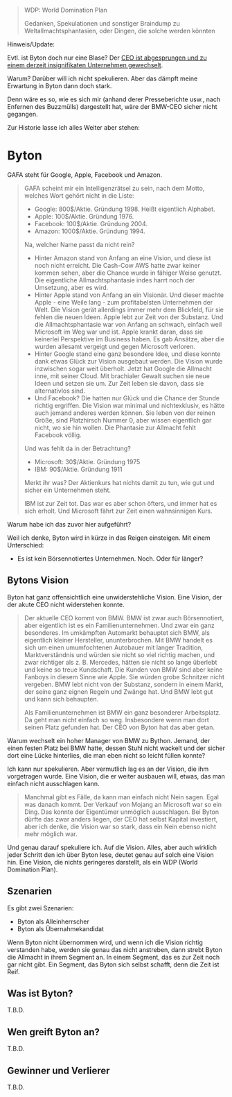 > WDP: World Domination Plan
>
> Gedanken, Spekulationen und sonstiger Braindump zu Weltallmachtsphantasien,
> oder Dingen, die solche werden könnten

Hinweis/Update:

Evtl. ist Byton doch nur eine Blase?  Der [CEO ist abgesprungen und zu einem derzeit insignifikaten Unternehmen gewechselt](https://www.auto-motor-und-sport.de/tech-zukunft/startups/carsten-breitfeld-byton-faraday-future-2019/).

Warum?  Darüber will ich nicht spekulieren.  Aber das dämpft meine Erwartung in Byton dann doch stark.

Denn wäre es so, wie es sich mir (anhand derer Presseberichte usw., nach Enfernen des Buzzmülls) dargestellt hat,
wäre der BMW-CEO sicher nicht gegangen.

Zur Historie lasse ich alles Weiter aber stehen:


# Byton

GAFA steht für Google, Apple, Facebook und Amazon.

> GAFA scheint mir ein Intelligenzrätsel zu sein, nach dem Motto, welches Wort gehört nicht in die Liste:
>
> - Google: 800$/Aktie.  Gründung 1998.  Heißt eigentlich Alphabet.  
> - Apple: 100$/Aktie.  Gründung 1976.
> - Facebook: 100$/Aktie.  Gründung 2004.
> - Amazon: 1000$/Aktie.  Gründung 1994.
>
> Na, welcher Name passt da nicht rein?
>
> - Hinter Amazon stand von Anfang an eine Vision, und diese ist noch nicht erreicht.  Die Cash-Cow AWS hatte zwar keiner kommen sehen, aber die Chance wurde in fähiger Weise genutzt.  Die eigentliche Allmachtsphantasie indes harrt noch der Umsetzung, aber es wird.
> - Hinter Apple stand von Anfang an ein Visionär.  Und dieser machte Apple - eine Weile lang - zum profitabelsten Unternehmen der Welt.  Die Vision gerät allerdings immer mehr dem Blickfeld, für sie fehlen die neuen Ideen.  Apple lebt zur Zeit von der Substanz.  Und die Allmachtsphantasie war von Anfang an schwach, einfach weil Microsoft im Weg war und ist.  Apple krankt daran, dass sie keinerlei Perspektive im Business haben.  Es gab Ansätze, aber die wurden allesamt vergeigt und gegen Microsoft verloren.
> - Hinter Google stand eine ganz besondere Idee, und diese konnte dank etwas Glück zur Vision ausgebaut werden.  Die Vision wurde inzwischen sogar weit überholt.  Jetzt hat Google die Allmacht inne, mit seiner Cloud.  Mit brachialer Gewalt suchen sie neue Ideen und setzen sie um.  Zur Zeit leben sie davon, dass sie alternativlos sind.
> - Und Facebook?  Die hatten nur Glück und die Chance der Stunde richtig ergriffen.  Die Vision war minimal und nichtexklusiv, es hätte auch jemand anderes werden können.  Sie leben von der reinen Größe, sind Platzhirsch Nummer 0, aber wissen eigentlich gar nicht, wo sie hin wollen.  Die Phantasie zur Allmacht fehlt Facebook völlig.
>
> Und was fehlt da in der Betrachtung?
>
> - Microsoft: 30$/Aktie.  Gründung 1975
> - IBM: 90$/Aktie.  Gründung 1911
>
> Merkt ihr was?  Der Aktienkurs hat nichts damit zu tun, wie gut und sicher ein Unternehmen steht.
>
> IBM ist zur Zeit tot.  Das war es aber schon öfters, und immer hat es sich erholt.
> Und Microsoft fährt zur Zeit einen wahnsinnigen Kurs.

Warum habe ich das zuvor hier aufgeführt?

Weil ich denke, Byton wird in kürze in das Reigen einsteigen.  Mit einem Unterschied:

- Es ist kein Börsennotiertes Unternehmen.  Noch.  Oder für länger?

## Bytons Vision

Byton hat ganz offensichtlich eine unwiderstehliche Vision.  Eine Vision, der der akute CEO nicht widerstehen konnte.

> Der aktuelle CEO kommt von BMW.  BMW ist zwar auch Börsennotiert, aber eigentlich ist es ein Familienunternehmen.
> Und zwar ein ganz besonderes.  Im umkämpften Automarkt behauptet sich BMW, als eigentlich kleiner Hersteller, ununterbrochen.
> Mit BMW handelt es sich um einen umumfochtenen Autobauer mit langer Tradition, Marktverständnis und würden sie nicht
> so viel richtig machen, und zwar richtiger als z. B. Mercedes, hätten sie nicht so lange überlebt und keine so treue Kundschaft.
> Die Kunden von BMW sind aber keine Fanboys in diesem Sinne wie Apple.  Sie würden grobe Schnitzer nicht vergeben.
> BMW lebt nicht von der Substanz, sondern in einem Markt, der seine ganz eignen Regeln und Zwänge hat.
> Und BMW lebt gut und kann sich behaupten.
>
> Als Familienunternehmen ist BMW ein ganz besonderer Arbeitsplatz.  Da geht man nicht einfach so weg.
> Insbesondere wenn man dort seinen Platz gefunden hat.  Der CEO von Byton hat das aber getan.

Warum wechselt ein hoher Manager von BMW zu Bython.  Jemand, der einen festen Platz bei BMW hatte,
dessen Stuhl nicht wackelt und der sicher dort eine Lücke hinterlies, die man eben nicht so leicht füllen konnte?

Ich kann nur spekulieren.  Aber vermutlich lag es an der Vision, die ihm vorgetragen wurde.
Eine Vision, die er weiter ausbauen will, etwas, das man einfach nicht ausschlagen kann.

> Manchmal gibt es Fälle, da kann man einfach nicht Nein sagen.  Egal was danach kommt.
> Der Verkauf von Mojang an Microsoft war so ein Ding.  Das konnte der Eigentümer unmöglich ausschlagen.
> Bei Byton dürfte das zwar anders liegen, der CEO hat selbst Kapital investiert, aber ich denke,
> die Vision war so stark, dass ein Nein ebenso nicht mehr möglich war.

Und genau darauf spekuliere ich.  Auf die Vision.  Alles, aber auch wirklich jeder Schritt den ich über Byton lese,
deutet genau auf solch eine Vision hin.  Eine Vision, die nichts geringeres darstellt, als ein WDP (World Domination Plan).

## Szenarien

Es gibt zwei Szenarien:

- Byton als Alleinherrscher
- Byton als Übernahmekandidat

Wenn Byton nicht übernommen wird, und wenn ich die Vision richtig verstanden habe, werden sie genau das nicht anstreben,
dann strebt Byton die Allmacht in ihrem Segment an.  In einem Segment, das es zur Zeit noch gar nicht gibt.
Ein Segment, das Byton sich selbst schafft, denn die Zeit ist Reif.

## Was ist Byton?

T.B.D.

## Wen greift Byton an?

T.B.D.

## Gewinner und Verlierer

T.B.D.
